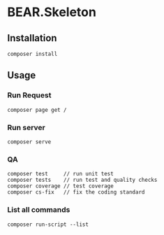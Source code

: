 # BEAR.Skeleton

## Installation

    composer install

## Usage

### Run Request

    composer page get /

### Run server

    composer serve

### QA

    composer test     // run unit test
    composer tests    // run test and quality checks
    composer coverage // test coverage
    composer cs-fix   // fix the coding standard

### List all commands

    composer run-script --list